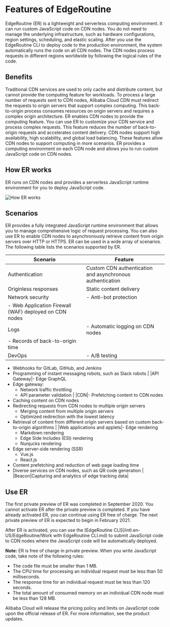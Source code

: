 # Features of EdgeRoutine

EdgeRoutine \(ER\) is a lightweight and serverless computing environment. It can run custom JavaScript code on CDN nodes. You do not need to manage the underlying infrastructure, such as hardware configurations, region settings, scheduling, and elastic scaling. After you use the EdgeRoutine CLI to deploy code to the production environment, the system automatically runs the code on all CDN nodes. The CDN nodes process requests in different regions worldwide by following the logical rules of the code.

## Benefits

Traditional CDN services are used to only cache and distribute content, but cannot provide the computing feature for workloads. To process a large number of requests sent to CDN nodes, Alibaba Cloud CDN must redirect the requests to origin servers that support complex computing. This back-to-origin process consumes resources on origin servers and requires a complex origin architecture. ER enables CDN nodes to provide the computing feature. You can use ER to customize your CDN service and process complex requests. This feature reduces the number of back-to-origin requests and accelerates content delivery. CDN nodes support high availability, high scalability, and global load balancing. These features allow CDN nodes to support computing in more scenarios. ER provides a computing environment on each CDN node and allows you to run custom JavaScript code on CDN nodes.

## How ER works

ER runs on CDN nodes and provides a serverless JavaScript runtime environment for you to deploy JavaScript code.

![How ER works](https://static-aliyun-doc.oss-accelerate.aliyuncs.com/assets/img/en-US/2337372061/p86758.png)

## Scenarios

ER provides a fully integrated JavaScript runtime environment that allows you to manage comprehensive logic of request processing. You can also use ER to enable CDN nodes to asynchronously retrieve content from origin servers over HTTP or HTTPS. ER can be used in a wide array of scenarios. The following table lists the scenarios supported by ER.

|Scenario|Feature|
|--------|-------|
|Authentication|Custom CDN authentication and asynchronous authentication|
|Originless responses|Static content delivery|
|Network security|-   Anti-bot protection
-   Web Application Firewall \(WAF\) deployed on CDN nodes |
|Logs|-   Automatic logging on CDN nodes
-   Records of back-to-origin time |
|DevOps|-   A/B testing
-   Webhooks for GitLab, GitHub, and Jenkins
-   Programming of instant messaging robots, such as Slack robots |
|API Gateway|-   Edge GraphQL
-   Edge gateway:
    -   Network traffic throttling
    -   API parameter validation |
|CDN|-   Prefetching content to CDN nodes
-   Caching content on CDN nodes
-   Redirecting requests from CDN nodes to multiple origin servers
    -   Merging content from multiple origin servers
    -   Optimized redirection with the lowest latency
-   Retrieval of content from different origin servers based on custom back-to-origin algorithms |
|Web applications and applets|-   Edge rendering
    -   Markdown rendering
    -   Edge Side Includes \(ESI\) rendering
    -   Nunjucks rendering
-   Edge server-side rendering \(SSR\)
    -   Vue.js
    -   React.js
-   Content prefetching and reduction of web page loading time
-   Diverse services on CDN nodes, such as QR code generation |
|Beacon|Capturing and analytics of edge tracking data|

## Use ER

The first private preview of ER was completed in September 2020. You cannot activate ER after the private preview is completed. If you have already activated ER, you can continue using ER free of charge. The next private preview of ER is expected to begin in February 2021.

After ER is activated, you can use the [EdgeRoutine CLI](/intl.en-US/EdgeRoutine/Work with EdgeRoutine CLI.md) to submit JavaScript code to CDN nodes where the JavaScript code will be automatically deployed.

**Note:** ER is free of charge in private preview. When you write JavaScript code, take note of the following rules:

-   The code file must be smaller than 1 MB.
-   The CPU time for processing an individual request must be less than 50 milliseconds.
-   The response time for an individual request must be less than 120 seconds.
-   The total amount of consumed memory on an individual CDN node must be less than 128 MB.

Alibaba Cloud will release the pricing policy and limits on JavaScript code upon the official release of ER. For more information, see the product updates.

